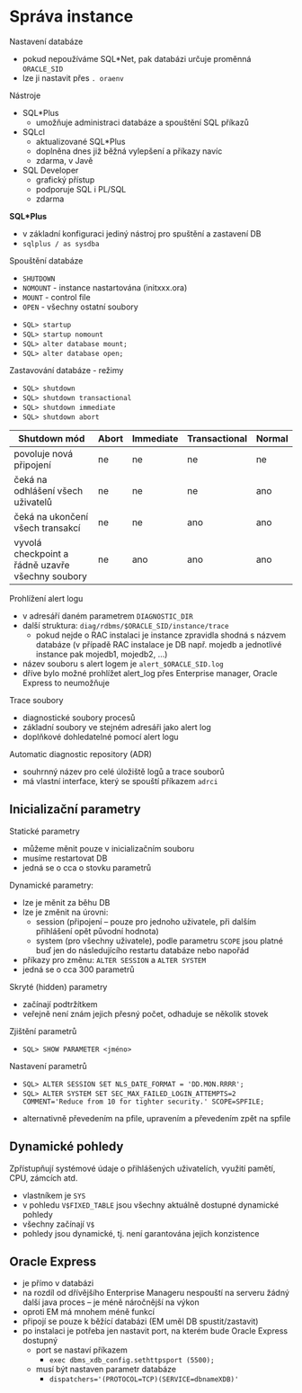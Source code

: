 # Správa instance

Nastavení databáze
- pokud nepoužíváme SQL\*Net, pak databázi určuje proměnná `ORACLE_SID`
- lze ji nastavit přes `. oraenv`

Nástroje
- SQL\*Plus
	- umožňuje administraci databáze a spouštění SQL příkazů
- SQLcl
	- aktualizované SQL\*Plus
	- doplněna dnes již běžná vylepšení a příkazy navíc
	- zdarma, v Javě
- SQL Developer
	- grafický přístup
	- podporuje SQL i PL/SQL
	- zdarma

**SQL\*Plus**
- v základní konfiguraci jediný nástroj pro spuštění a zastavení DB
- `sqlplus / as sysdba`

Spouštění databáze
- `SHUTDOWN`
- `NOMOUNT` - instance nastartována (initxxx.ora)
- `MOUNT` - control file
- `OPEN` - všechny ostatní soubory
+ `SQL> startup`
+ `SQL> startup nomount`
+ `SQL> alter database mount;`
+ `SQL> alter database open;`

Zastavování databáze - režimy
- `SQL> shutdown`
- `SQL> shutdown transactional`
- `SQL> shutdown immediate`
- `SQL> shutdown abort`

| Shutdown mód                                     | Abort | Immediate | Transactional | Normal |
| ------------------------------------------------ | ----- | --------- | ------------- | ------ |
| povoluje nová připojení                          | ne    | ne        | ne            | ne     |
| čeká na odhlášení všech uživatelů                | ne    | ne        | ne            | ano    |
| čeká na ukončení všech transakcí                 | ne    | ne        | ano           | ano    |
| vyvolá checkpoint a řádně uzavře všechny soubory | ne    | ano       | ano           | ano    |

Prohlížení alert logu
- v adresáří daném parametrem `DIAGNOSTIC_DIR`
- další struktura: `diag/rdbms/$ORACLE_SID/instance/trace`
	- pokud nejde o RAC instalaci je instance zpravidla shodná s názvem databáze (v případě RAC instalace je DB např. mojedb a jednotlivé instance pak mojedb1, mojedb2, …)
- název souboru s alert logem je `alert_$ORACLE_SID.log`
- dříve bylo možné prohlížet alert_log přes Enterprise manager, Oracle Express to neumožňuje

Trace soubory
- diagnostické soubory procesů
- základní soubory ve stejném adresáři jako alert log
- doplňkové dohledatelné pomocí alert logu

Automatic diagnostic repository (ADR)
- souhrnný název pro celé úložiště logů a trace souborů
- má vlastní interface, který se spouští příkazem `adrci`

## Inicializační parametry

Statické parametry
- můžeme měnit pouze v inicializačním souboru
- musíme restartovat DB
- jedná se o cca o stovku parametrů

Dynamické parametry:
- lze je měnit za běhu DB
- lze je změnit na úrovni:
	- session (připojení – pouze pro jednoho uživatele, při dalším přihlášení opět původní hodnota)
	- system (pro všechny uživatele), podle parametru `SCOPE` jsou platné buď jen do následujícího restartu databáze nebo napořád
- příkazy pro změnu: `ALTER SESSION` a `ALTER SYSTEM`
- jedná se o cca 300 parametrů

Skryté (hidden) parametry
- začínají podtržítkem
- veřejně není znám jejich přesný počet, odhaduje se několik stovek

Zjištění parametrů
- `SQL> SHOW PARAMETER <jméno>`

Nastavení parametrů
- `SQL> ALTER SESSION SET NLS_DATE_FORMAT = 'DD.MON.RRRR';`
- `SQL> ALTER SYSTEM SET SEC_MAX_FAILED_LOGIN_ATTEMPTS=2 COMMENT='Reduce from 10 for tighter security.' SCOPE=SPFILE;`
+ alternativně převedením na pfile, upravením a převedením zpět na spfile

## Dynamické pohledy

Zpřístupňují systémové údaje o přihlášených uživatelích, využití pamětí, CPU, zámcích atd.

- vlastníkem je `SYS`
- v pohledu `V$FIXED_TABLE` jsou všechny aktuálně dostupné dynamické pohledy
- všechny začínají `V$`
- pohledy jsou dynamické, tj. není garantována jejich konzistence

## Oracle Express

- je přímo v databázi
- na rozdíl od dřívějšího Enterprise Manageru nespouští na serveru žádný další java proces – je méně náročnější na výkon
- oproti EM má mnohem méně funkcí
- připojí se pouze k běžící databázi (EM uměl DB spustit/zastavit)
- po instalaci je potřeba jen nastavit port, na kterém bude Oracle Express dostupný
	- port se nastaví příkazem
		- `exec dbms_xdb_config.sethttpsport (5500);`
	- musí být nastaven parametr databáze
		- `dispatchers='(PROTOCOL=TCP)(SERVICE=dbnameXDB)'`
